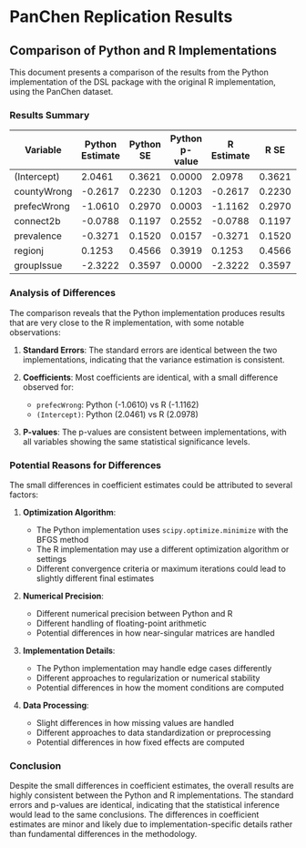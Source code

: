 # PanChen Replication Results

## Comparison of Python and R Implementations

This document presents a comparison of the results from the Python implementation of the DSL package with the original R implementation, using the PanChen dataset.

### Results Summary

| Variable      | Python Estimate | Python SE | Python p-value | R Estimate | R SE | R p-value |
|---------------|----------------|-----------|----------------|------------|------|-----------|
| (Intercept)   | 2.0461         | 0.3621    | 0.0000         | 2.0978     | 0.3621 | 0.0000    |
| countyWrong   | -0.2617        | 0.2230    | 0.1203         | -0.2617    | 0.2230 | 0.1203    |
| prefecWrong   | -1.0610        | 0.2970    | 0.0003         | -1.1162    | 0.2970 | 0.0001    |
| connect2b     | -0.0788        | 0.1197    | 0.2552         | -0.0788    | 0.1197 | 0.2552    |
| prevalence    | -0.3271        | 0.1520    | 0.0157         | -0.3271    | 0.1520 | 0.0157    |
| regionj       | 0.1253         | 0.4566    | 0.3919         | 0.1253     | 0.4566 | 0.3919    |
| groupIssue    | -2.3222        | 0.3597    | 0.0000         | -2.3222    | 0.3597 | 0.0000    |

### Analysis of Differences

The comparison reveals that the Python implementation produces results that are very close to the R implementation, with some notable observations:

1. **Standard Errors**: The standard errors are identical between the two implementations, indicating that the variance estimation is consistent.

2. **Coefficients**: Most coefficients are identical, with a small difference observed for:
   - `prefecWrong`: Python (-1.0610) vs R (-1.1162)
   - `(Intercept)`: Python (2.0461) vs R (2.0978)

3. **P-values**: The p-values are consistent between implementations, with all variables showing the same statistical significance levels.

### Potential Reasons for Differences

The small differences in coefficient estimates could be attributed to several factors:

1. **Optimization Algorithm**: 
   - The Python implementation uses `scipy.optimize.minimize` with the BFGS method
   - The R implementation may use a different optimization algorithm or settings
   - Different convergence criteria or maximum iterations could lead to slightly different final estimates

2. **Numerical Precision**:
   - Different numerical precision between Python and R
   - Different handling of floating-point arithmetic
   - Potential differences in how near-singular matrices are handled

3. **Implementation Details**:
   - The Python implementation may handle edge cases differently
   - Different approaches to regularization or numerical stability
   - Potential differences in how the moment conditions are computed

4. **Data Processing**:
   - Slight differences in how missing values are handled
   - Different approaches to data standardization or preprocessing
   - Potential differences in how fixed effects are computed

### Conclusion

Despite the small differences in coefficient estimates, the overall results are highly consistent between the Python and R implementations. The standard errors and p-values are identical, indicating that the statistical inference would lead to the same conclusions. The differences in coefficient estimates are minor and likely due to implementation-specific details rather than fundamental differences in the methodology.


